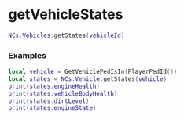 # getVehicleStates


```lua
NCs.Vehicles:getStates(vehicleId)
``` 

### Examples

```lua
local vehicle = GetVehiclePedIsIn(PlayerPedId())
local states = NCs.Vehicle:getStates(vehicle)
print(states.engineHealth)
print(states.vehicleBodyHealth)
print(states.dirtLevel)
print(states.engineState)
```